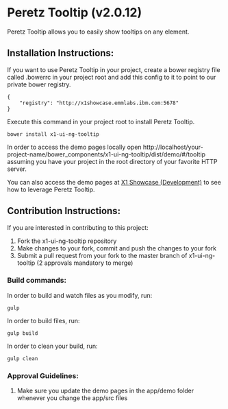 # Peretz Tooltip (v2.0.12)

Peretz Tooltip allows you to easily show tooltips on any element.

## Installation Instructions:
If you want to use Peretz Tooltip in your project, create a bower registry file
called .bowerrc in your project root and add this config to it to point to our private bower registry.

	{
		"registry": "http://x1showcase.emmlabs.ibm.com:5678"
	}

Execute this command in your project root to install Peretz Tooltip.

	bower install x1-ui-ng-tooltip

In order to access the demo pages locally open
http://localhost/your-project-name/bower_components/x1-ui-ng-tooltip/dist/demo/#/tooltip assuming you have your project in the root directory of your favorite HTTP server.

You can also access the demo pages at [X1 Showcase (Development)](http://dev.x1showcase.emmlabs.ibm.com) to see how
to leverage Peretz Tooltip.

## Contribution Instructions:
If you are interested in contributing to this project:

1. Fork the x1-ui-ng-tooltip repository
2. Make changes to your fork, commit and push the changes to your fork
3. Submit a pull request from your fork to the master branch of x1-ui-ng-tooltip (2 approvals mandatory to merge)

### Build commands:

In order to build and watch files as you modify, run:

	gulp

In order to build files, run:

	gulp build

In order to clean your build, run:

    gulp clean


### Approval Guidelines:
1. Make sure you update the demo pages in the app/demo folder whenever you change the app/src files